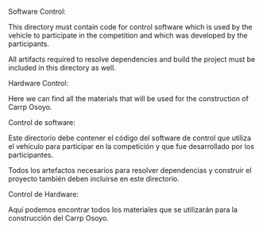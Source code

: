 Software Control:

This directory must contain code for control software which is used by the vehicle to participate in the competition and which was developed by the participants.

All artifacts required to resolve dependencies and build the project must be included in this directory as well.

Hardware Control:

Here we can find all the materials that will be used for the construction of Carrp Osoyo.



Control de software:

Este directorio debe contener el código del software de control que utiliza el vehículo para participar en la competición y que fue desarrollado por los participantes.

Todos los artefactos necesarios para resolver dependencias y construir el proyecto también deben incluirse en este directorio.

Control de Hardware:

Aquí podemos encontrar todos los materiales que se utilizarán para la construcción del Carrp Osoyo.
